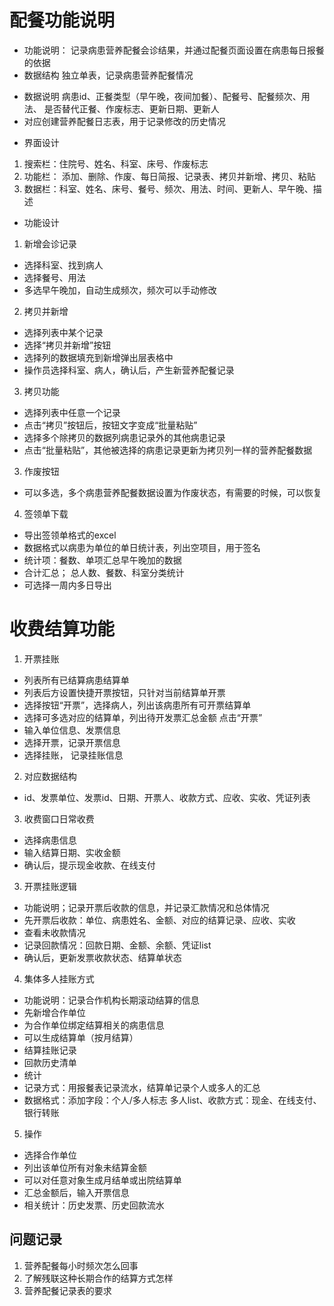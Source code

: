 # 配餐功能说明
- 功能说明：
记录病患营养配餐会诊结果，并通过配餐页面设置在病患每日报餐的依据
- 数据结构
独立单表，记录病患营养配餐情况
* 数据说明
    病患id、正餐类型（早午晚，夜间加餐）、配餐号、配餐频次、用法、
    是否替代正餐、作废标志、更新日期、更新人
 * 对应创建营养配餐日志表，用于记录修改的历史情况
 - 界面设计
 1. 搜索栏：住院号、姓名、科室、床号、作废标志
 2. 功能栏： 添加、删除、作废、每日简报、记录表、拷贝并新增、拷贝、粘贴
 3. 数据栏：科室、姓名、床号、餐号、频次、用法、时间、更新人、早午晚、描述
 
 - 功能设计
 1. 新增会诊记录
 - 选择科室、找到病人
 - 选择餐号、用法
 - 多选早午晚加，自动生成频次，频次可以手动修改
 2. 拷贝并新增
 - 选择列表中某个记录
 - 选择“拷贝并新增”按钮
 - 选择列的数据填充到新增弹出层表格中
 - 操作员选择科室、病人，确认后，产生新营养配餐记录
 3. 拷贝功能
 - 选择列表中任意一个记录
 - 点击“拷贝”按钮后，按钮文字变成“批量粘贴”
 - 选择多个除拷贝的数据列病患记录外的其他病患记录
 - 点击“批量粘贴”，其他被选择的病患记录更新为拷贝列一样的营养配餐数据
 3. 作废按钮
 - 可以多选，多个病患营养配餐数据设置为作废状态，有需要的时候，可以恢复
 4. 签领单下载
 - 导出签领单格式的excel
 - 数据格式以病患为单位的单日统计表，列出空项目，用于签名
 - 统计项：餐数、单项汇总早午晚加的数据
 - 合计汇总； 总人数、餐数、科室分类统计
 - 可选择一周内多日导出
 
 # 收费结算功能
 1. 开票挂账
 - 列表所有已结算病患结算单
 - 列表后方设置快捷开票按钮，只针对当前结算单开票
 - 选择按钮“开票”，选择病人，列出该病患所有可开票结算单
 - 选择可多选对应的结算单，列出待开发票汇总金额
 点击“开票”
 - 输入单位信息、发票信息
 - 选择开票，记录开票信息
 - 选择挂账， 记录挂账信息
 2. 对应数据结构
 - id、发票单位、发票id、日期、开票人、收款方式、应收、实收、凭证列表
 3. 收费窗口日常收费
 - 选择病患信息
 - 输入结算日期、实收金额
 - 确认后，提示现金收款、在线支付
 3. 开票挂账逻辑
 - 功能说明；记录开票后收款的信息，并记录汇款情况和总体情况
 - 先开票后收款：单位、病患姓名、金额、对应的结算记录、应收、实收
 - 查看未收款情况
 - 记录回款情况：回款日期、金额、余额、凭证list
 - 确认后，更新发票收款状态、结算单状态
 4. 集体多人挂账方式
 - 功能说明：记录合作机构长期滚动结算的信息
 - 先新增合作单位
 - 为合作单位绑定结算相关的病患信息
 - 可以生成结算单（按月结算）
 - 结算挂账记录
 - 回款历史清单
 - 统计
 - 记录方式：用报餐表记录流水，结算单记录个人或多人的汇总
 - 数据格式：添加字段：个人/多人标志 多人list、收款方式：现金、在线支付、银行转账
 5. 操作
 - 选择合作单位
 - 列出该单位所有对象未结算金额
 - 可以对任意对象生成月结单或出院结算单
 - 汇总金额后，输入开票信息
 - 相关统计：历史发票、历史回款流水
  
  
 
 ## 问题记录
 1. 营养配餐每小时频次怎么回事
 2. 了解残联这种长期合作的结算方式怎样
 3. 营养配餐记录表的要求
